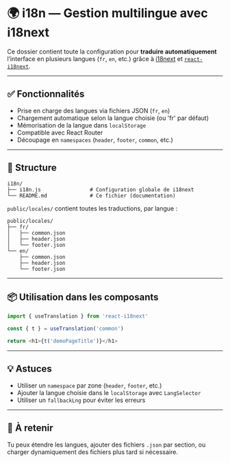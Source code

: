 # 🌍 i18n — Gestion multilingue avec i18next

Ce dossier contient toute la configuration pour **traduire automatiquement** l’interface en plusieurs langues (`fr`, `en`, etc.) grâce à [i18next](https://www.i18next.com/) et [`react-i18next`](https://react.i18next.com/).

---

## ✅ Fonctionnalités

- Prise en charge des langues via fichiers JSON (`fr`, `en`)
- Chargement automatique selon la langue choisie (ou 'fr' par défaut)
- Mémorisation de la langue dans `localStorage`
- Compatible avec React Router
- Découpage en `namespaces` (`header`, `footer`, `common`, etc.)

---

## 📁 Structure

```
i18n/
├── i18n.js                # Configuration globale de i18next
└── README.md              # Ce fichier (documentation)
```

`public/locales/` contient toutes les traductions, par langue :

```
public/locales/
├── fr/
│   ├── common.json
│   ├── header.json
│   └── footer.json
└── en/
    ├── common.json
    ├── header.json
    └── footer.json
```

---

## 📦 Utilisation dans les composants

```js
import { useTranslation } from 'react-i18next'

const { t } = useTranslation('common')

return <h1>{t('demoPageTitle')}</h1>
```

---

## 💡 Astuces

- Utiliser un `namespace` par zone (`header`, `footer`, etc.)
- Ajouter la langue choisie dans le `localStorage` avec `LangSelector`
- Utiliser un `fallbackLng` pour éviter les erreurs

---

## 📌 À retenir

Tu peux étendre les langues, ajouter des fichiers `.json` par section, ou charger dynamiquement des fichiers plus tard si nécessaire.